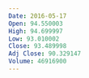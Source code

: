 ```yaml
---
Date: 2016-05-17
Open: 94.550003
High: 94.699997
Low: 93.010002
Close: 93.489998
Adj Close: 90.329147
Volume: 46916900
---
```

